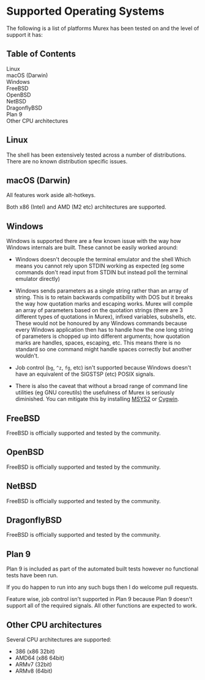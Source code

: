 <h1>Supported Operating Systems</h1>

The following is a list of platforms Murex has been tested on and the
level of support it has:

<h2>Table of Contents</h2>
<div id="toc">

- [Linux](#linux)
- [macOS (Darwin)](#macos-darwin)
- [Windows](#windows)
- [FreeBSD](#freebsd)
- [OpenBSD](#openbsd)
- [NetBSD](#netbsd)
- [DragonflyBSD](#dragonflybsd)
- [Plan 9](#plan-9)
- [Other CPU architectures](#other-cpu-architectures)

</div>

## Linux

The shell has been extensively tested across a number of distributions. There
are no known distribution specific issues.

## macOS (Darwin)

All features work aside alt-hotkeys.

Both x86 (Intel) and AMD (M2 etc) architectures are supported.

## Windows

Windows is supported there are a few known issue with the way how Windows
internals are built. These cannot be easily worked around:

* Windows doesn't decouple the terminal emulator and the shell Which means you
  cannot rely upon STDIN working as expected (eg some commands don't read input
  from STDIN but instead poll the terminal emulator directly)

* Windows sends parameters as a single string rather than an array of string.
  This is to retain backwards compatibility with DOS but it breaks the way how
  quotation marks and escaping works. Murex will compile an array of
  parameters based on the quotation strings (there are 3 different types of
  quotations in Murex), infixed variables, subshells, etc. These would not be
  honoured by any Windows commands because every Windows application then has
  to handle how the one long string of parameters is chopped up into different
  arguments; how quotation marks are handles, spaces, escaping, etc. This means
  there is no standard so one command might handle spaces correctly but another
  wouldn't.

* Job control (`bg`, `^z`, `fg`, etc) isn't supported because Windows doesn't
  have an equivalent of the SIGSTSP (etc) POSIX signals. 

* There is also the caveat that without a broad range of command line utilities
  (eg GNU coreutils) the usefulness of Murex is seriously diminished. You can
  mitigate this by installing [MSYS2](https://www.msys2.org/) or [Cygwin](https://cygwin.com/).

## FreeBSD

FreeBSD is officially supported and tested by the community.

## OpenBSD

FreeBSD is officially supported and tested by the community.

## NetBSD

FreeBSD is officially supported and tested by the community.

## DragonflyBSD

FreeBSD is officially supported and tested by the community.

## Plan 9

Plan 9 is included as part of the automated built tests however no functional
tests have been run.

If you do happen to run into any such bugs then I do welcome pull requests.

Feature wise, job control isn't supported in Plan 9 because Plan 9 doesn't
support all of the required signals. All other functions are expected to work.

## Other CPU architectures

Several CPU architectures are supported:

* 386   (x86 32bit)
* AMD64 (x86 64bit)
* ARMv7 (32bit)
* ARMv8 (64bit)